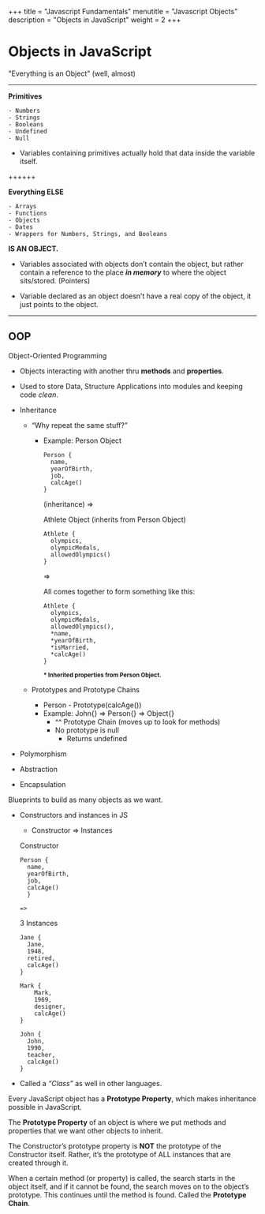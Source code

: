 +++
title = "Javascript Fundamentals"
menutitle = "Javascript Objects"
description = "Objects in JavaScript"
weight = 2
+++

# Objects in JavaScript

"Everything is an Object" (well, almost)

---

**Primitives**
```
- Numbers
- Strings
- Booleans
- Undefined
- Null
```

- Variables containing primitives actually hold that data inside the variable itself.

++++++


**Everything ELSE**
```
- Arrays
- Functions
- Objects
- Dates
- Wrappers for Numbers, Strings, and Booleans
```
**IS AN OBJECT.**

- Variables associated with objects don’t contain the object, but rather contain a reference to the place ***in memory*** to where the object sits/stored. (Pointers)

- Variable declared as an object doesn’t have a real copy of the object, it just points to the object.

---

## OOP

Object-Oriented Programming
- Objects interacting with another thru **methods** and **properties**.
- Used to store Data, Structure Applications into modules and keeping code _clean_.

- Inheritance
    - “Why repeat the same stuff?”
        - Example:
          Person Object
          ```
          Person {
            name,
            yearOfBirth,
            job,
            calcAge()
          }
          ```

          (inheritance) =>

          Athlete Object (inherits from Person Object)
          ```
          Athlete {
            olympics,
            olympicMedals,
            allowedOlympics()
          }
          ```

          =>

          All comes together to form something like this:
          ```
          Athlete {
            olympics,
            olympicMedals,
            allowedOlympics(),
            *name,
            *yearOfBirth,
            *isMarried,
            *calcAge()
          }
          ```
          **<small> \* Inherited properties from Person Object.</small>**

    - Prototypes and Prototype Chains
        - Person - Prototype(calcAge())
        - Example: John{} => Person{} => Object{}
            - ^^ Prototype Chain (moves up to look for methods)
            - No prototype is null
                - Returns undefined

- Polymorphism
- Abstraction
- Encapsulation

Blueprints to build as many objects as we want.
- Constructors and instances in JS
    - Constructor => Instances

    Constructor
    ```
    Person {
      name,
      yearOfBirth,
      job,
      calcAge()
      }
    ```

      =>

    3 Instances
    ```
    Jane {
      Jane,
      1948,
      retired,
      calcAge()
    }
    ```

    ```
    Mark {
        Mark,
        1969,
        designer,
        calcAge()
    }
    ```

    ```
    John {
      John,
      1990,
      teacher,
      calcAge()
    }
    ```

- Called a _“Class”_ as well in other languages.

Every JavaScript object has a **Prototype Property**, which makes inheritance possible in JavaScript.

The **Prototype Property** of an object is where we put methods and properties that we want other objects to inherit.

The Constructor’s prototype property is **NOT** the prototype of the Constructor itself.
Rather, it’s the prototype of ALL instances that are created through it.

When a certain method (or property) is called, the search starts in the object itself, and if it cannot be found, the search moves on to the object’s prototype.
This continues until the method is found. Called the **Prototype Chain**.
